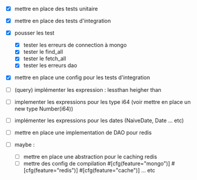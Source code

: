 - [x] mettre en place des tests unitaire
- [x] mettre en place des tests d'integration
- [x] pousser les test
  - [x] tester les erreurs de connection à mongo
  - [x] tester le find_all
  - [x] tester le fetch_all
  - [x] tester les erreurs dao
- [x] mettre en place une config pour les tests d'integration
- [ ] (query) implémenter les expression : lessthan heigher than
- [ ] implementer les expressions pour les type i64 (voir mettre en place un new type Number(i64))
- [ ] implémenter les expressions pour les dates (NaiveDate, Date ... etc)
- [ ] mettre en place une implementation de DAO pour redis


- [ ] maybe :
  - [ ] mettre en place une abstraction pour le caching redis
  - [ ] mettre des config de compilation #[cfg(feature="mongo")] #[cfg(feature="redis")] #[cfg(feature="cache")] ... etc
